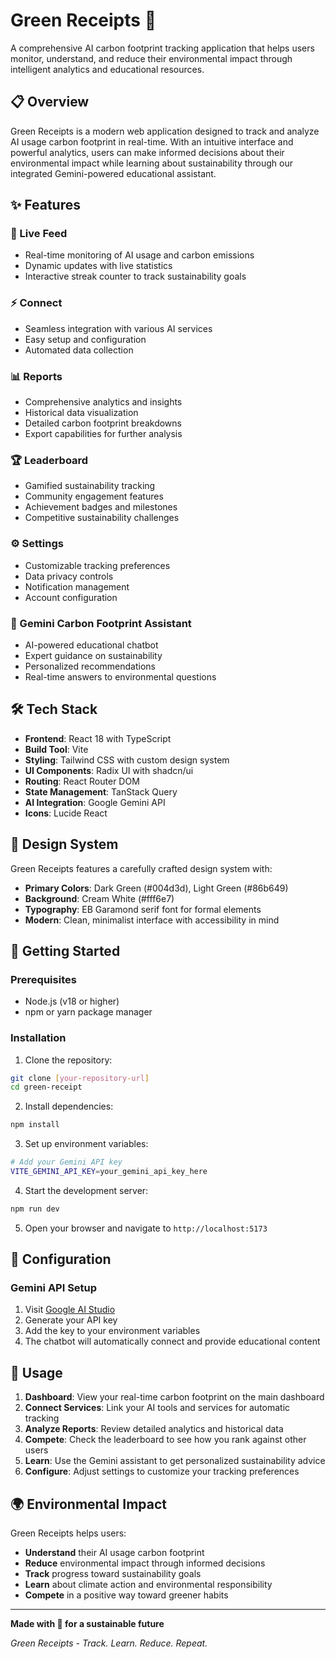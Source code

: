 # Green Receipts 🌱

A comprehensive AI carbon footprint tracking application that helps users monitor, understand, and reduce their environmental impact through intelligent analytics and educational resources.

## 📋 Overview

Green Receipts is a modern web application designed to track and analyze AI usage carbon footprint in real-time. With an intuitive interface and powerful analytics, users can make informed decisions about their environmental impact while learning about sustainability through our integrated Gemini-powered educational assistant.

## ✨ Features

### 🔴 Live Feed
- Real-time monitoring of AI usage and carbon emissions
- Dynamic updates with live statistics
- Interactive streak counter to track sustainability goals

### ⚡ Connect
- Seamless integration with various AI services
- Easy setup and configuration
- Automated data collection

### 📊 Reports
- Comprehensive analytics and insights
- Historical data visualization
- Detailed carbon footprint breakdowns
- Export capabilities for further analysis

### 🏆 Leaderboard
- Gamified sustainability tracking
- Community engagement features
- Achievement badges and milestones
- Competitive sustainability challenges

### ⚙️ Settings
- Customizable tracking preferences
- Data privacy controls
- Notification management
- Account configuration

### 🤖 Gemini Carbon Footprint Assistant
- AI-powered educational chatbot
- Expert guidance on sustainability
- Personalized recommendations
- Real-time answers to environmental questions

## 🛠️ Tech Stack

- **Frontend**: React 18 with TypeScript
- **Build Tool**: Vite
- **Styling**: Tailwind CSS with custom design system
- **UI Components**: Radix UI with shadcn/ui
- **Routing**: React Router DOM
- **State Management**: TanStack Query
- **AI Integration**: Google Gemini API
- **Icons**: Lucide React

## 🎨 Design System

Green Receipts features a carefully crafted design system with:
- **Primary Colors**: Dark Green (#004d3d), Light Green (#86b649)
- **Background**: Cream White (#fff6e7)
- **Typography**: EB Garamond serif font for formal elements
- **Modern**: Clean, minimalist interface with accessibility in mind

## 🚀 Getting Started

### Prerequisites
- Node.js (v18 or higher)
- npm or yarn package manager

### Installation

1. Clone the repository:
```bash
git clone [your-repository-url]
cd green-receipt
```

2. Install dependencies:
```bash
npm install
```

3. Set up environment variables:
```bash
# Add your Gemini API key
VITE_GEMINI_API_KEY=your_gemini_api_key_here
```

4. Start the development server:
```bash
npm run dev
```

5. Open your browser and navigate to `http://localhost:5173`

## 🔧 Configuration

### Gemini API Setup
1. Visit [Google AI Studio](https://makersuite.google.com/app/apikey)
2. Generate your API key
3. Add the key to your environment variables
4. The chatbot will automatically connect and provide educational content

## 📱 Usage

1. **Dashboard**: View your real-time carbon footprint on the main dashboard
2. **Connect Services**: Link your AI tools and services for automatic tracking
3. **Analyze Reports**: Review detailed analytics and historical data
4. **Compete**: Check the leaderboard to see how you rank against other users
5. **Learn**: Use the Gemini assistant to get personalized sustainability advice
6. **Configure**: Adjust settings to customize your tracking preferences

## 🌍 Environmental Impact

Green Receipts helps users:
- **Understand** their AI usage carbon footprint
- **Reduce** environmental impact through informed decisions
- **Track** progress toward sustainability goals
- **Learn** about climate action and environmental responsibility
- **Compete** in a positive way toward greener habits


---

**Made with 💚 for a sustainable future**

*Green Receipts - Track. Learn. Reduce. Repeat.*
